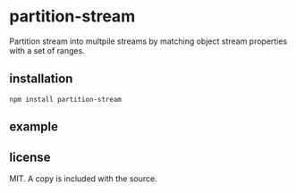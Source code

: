 # partition-stream

Partition stream into multpile streams by matching object stream properties with a set of ranges.

## installation

```npm install partition-stream```

## example



## license

MIT. A copy is included with the source.
